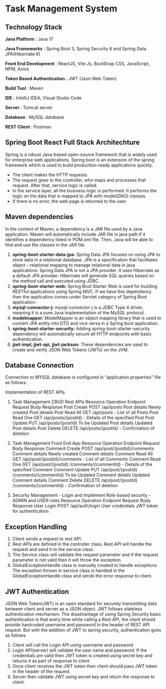 # Task Management System 

## Technology Stack
**Java Platform**	  : Java 17

**Java Frameworks**	 :  Spring Boot 3, Spring Security 6 and Spring Data JPA(Hibernate 6)

**Front End Development** :  ReactJS, Vite Js, BootStrap CSS, JavaScript, NPM, Axios

**Token Based Authentication** :  JWT (Json Web Token)

**Build Tool**	: Maven

**IDE**	 : IntelliJ IDEA, Visual Studio Code

**Server**	: Tomcat server

**Database** :	 MySQL database

**REST Client**	: Postman


## Spring Boot React Full Stack Architechture
Spring is a robust Java-based open-source framework that is widely used for enterprise web applications. Spring boot is an extension of the spring framework which is used to build production-ready applications quickly.
  -	The client makes the HTTP requests.
  -	The request goes to the controller, who maps and processes that request. After that, service logic is called.
  -	In the service layer, all the business logic is performed. It performs the logic on the data that is mapped to JPA with model(DAO) classes.
  -	If there is no error, the web page is returned to the user.

 
## Maven dependencies
In the context of Maven, a dependency is a JAR file used by a Java application. Maven will automatically include JAR file in java path if it identifies a dependency listed in POM.xml file. Then, Java will be able to find and use the classes in the JAR file.
1.	**spring-boot-starter-data-jpa:** Spring Data JPA focuses on using JPA to store data in a relational database. JPA is a specification that facilitates object – relational mapping to manage relational data in java applications. Spring Data JPA  is not a JPA provider. It uses Hibernate as a default JPA provider. Hibernate will generate SQL queries based on the method call and executed using JDBC.
2.	**spring-boot-starter-web:** Spring Boot Starter Web is used for building RESTful applications using Spring MVC. If we have this dependency then the application comes under Servlet category of Spring Boot application.
3.	**mysql-connector-j:** mysql-connector-j is a JDBC Type 4 driver, meaning it is a pure Java implementation of the MySQL protocol .
4.	**modelmapper:** ModelMapper is an object mapping library that is used to convert JPA entity into DTO and vice versa in a Spring boot application.
5.	**spring-boot-starter-security:** Adding spring-boot-starter-security dependency will automatically secure all HTTP endpoints with basic authentication.
6.	**jjwt-impl, jjwt-api, jjwt-jackson:** These dependencies are used to create and verify JSON Web Tokens (JWTs) on the JVM.


## Database Connection
Connection to MYSQL database is configured in “application.properties” file as follows:

Implementation of REST APIs 
1.	Task Management CRUD Rest APIs 
Resource	Operation	Endpoint	Request Body	Response
Post	Create	POST /api/posts	Post details	Newly created Post details
Post	Read All	GET /api/posts	-	List of all Posts
Post	Read One	GET /api/posts/{postId}	-	Details of the specified Post
Post	Update	PUT /api/posts/{postId}	To be Updated Post details	Updated Post details
Post	Delete	DELETE /api/posts/{postId}	-	Confirmation of deletion

2.	Task Management Front End App
Resource	Operation	Endpoint	Request Body	Response
Comment	Create	POST
/api/post/{postId}/comments	Comment details	Newly created Comment details
Comment	Read All	GET /api/post/{postId}/comments	-	List of all Comments
Comment	Read One	GET /api/post/{postId}
/comments/{commentId}	-	Details of the specified Comment
Comment	Update	PUT /api/post/{postId}
/comments/{commentId}	To be Updated Comment details	Updated Comment details
Comment	Delete	DELETE /api/post/{postId}
/comments/{commentId}	-	Confirmation of deletion

3.	Security Management - Login and Implement Role-based security - ADMIN and USER roles 
Resource	Operation	Endpoint	Request Body	Response
User	Login	POST /api/auth/login	User credentials	JWT token for authentication

## Exception Handling
1.	Client sends a request to rest API.
2.	Rest APIs are defined in the controller class. Rest API will handle the request and send it to the service class.
3.	The Service class will validate the request parameter and if the request parameter is not valid then it will throw the exception.
4.	GlobalExceptionHandle class is manually created to handle exceptions. The exception thrown in service class is handled in the GlobalExceptionHandle class and sends the error response to client.

## JWT Authentication
JSON  Web Token(JWT) is an open standard for securely transmitting data between client and server as a JSON object. JWT follows stateless authentication mechanism. 
The disadvantage of using Spring Security basic authentication is that every time while calling a Rest API, the client should provide hardcoded username and password in the header of REST API request. But with the addition of JWT to spring security, authentication goes as follows
1.	Client will call the Login API using username and password
2.	Login API(server) will validate the user name and password. If the credentials are valid then JWT token is created using secret key and returns it as part of response to client
3.	Once client receives the JWT token then client should pass JWT token in the header of the request.
4.	Server then validate JWT using secret key and return the response to client.


 

